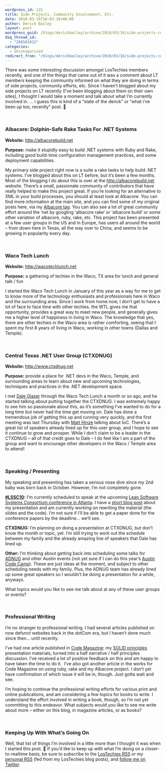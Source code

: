```yaml
---
wordpress_id: 115
title: Side Projects, Community Involvement, Etc.
date: 2010-03-16T16:03:18+00:00
author: Derick Bailey
layout: post
wordpress_guid: /blogs/derickbailey/archive/2010/03/16/side-projects-community-involvement-etc.aspx
dsq_thread_id:
  - "266581012"
categories:
  - Uncategorized
redirect_from: "/blogs/derickbailey/archive/2010/03/16/side-projects-community-involvement-etc.aspx/"
---
```

There was some interesting discussion amongst LosTechies members recently, and one of the things that came out of it was a comment about LT members keeping the community informed on what they are doing in terms of side projects, community efforts, etc. Since I haven’t blogged about my side projects on LT recently (I’ve been blogging about them on their own sites), I thought I would take a moment and talk about what I’m currently involved in. … i guess this is kind of a “state of the derick” or “what i’ve been up too, recently” post. 🙂

&#160;

### Albacore: Dolphin-Safe Rake Tasks For .NET Systems

**Website:** <http://albacorebuild.net>

**Purpose:** make it stupidly easy to build .NET systems with Ruby and Rake, including good build-time configuration management practices, and some deployment capabilities.

My primary side project right now is a suite a rake tasks to help build .NET systems. I’ve blogged about this on LT before, but it’s been a few months. Most of the blogging I do about this is over at the <http://albacorebuild.net> website. There’s a small, passionate community of contributors that have really helped to make this project great. If you’re looking for an alternative to XML in your build processes, you should at least look at Albacore. You can find more information at the main site, and you can find some of my original posts here, via my [Albacore tag](http://www.lostechies.com/blogs/derickbailey/archive/tags/Albacore/default.aspx). You can also see a lot of great community effort around the ‘net by googling ‘albacore rake’ or ‘albacore build’ or some other variation of albacore, ruby, rake, etc. This project has been presented at a few user groups in the US and in Europe, has users all around the world – from down here in Texas, all the way over to China, and seems to be growing in popularity every day.

&#160;

### Waco Tech Lunch

**Website:** <http://wacotechlunch.net>

**Purpose:** a gathering of techies in the Waco, TX area for lunch and general talk / fun

I started the Waco Tech Lunch in January of this year as a way for me to get to know more of the technology enthusiasts and professionals here in Waco and the surrounding area. Since I work from home now, I don’t get to have a lot of face to face time with other techies. the WTL gives me that opportunity, provides a great way to meet new people, and generally gives me a higher level of happiness in living in Waco. The knowledge that yes, there are other techies in the Waco area is rather comforting, seeing that I spent my first 8 years of living in Waco, working in other towns (Dallas and Temple).

&#160;

### Central Texas .NET User Group (CTXDNUG)

**Website:** <http://www.ctxdnug.net>

**Purpose:** provide a place for .NET devs in the Waco, Temple, and surrounding areas to learn about new and upcoming technologies, techniques and practices in the .NET development space.

I met [Dale Glaser](http://twitter.com/dglaser) through the Waco Tech Lunch a month or so ago, and he started talking about putting together the CTXDNUG. I was extremely happy to see him so passionate about this, as it’s something I’ve wanted to do for a long time but never had the time get moving on. Dale has done a tremendous job of getting this up and running very quickly, and the first meeting was last Thursday with [Matt Hinze](http://twitter.com/mhinze) talking about IoC. There’s a great list of speakers already lined up for this user group, and I hope to see it continue to grow and prosper. While I don’t claim to be a leader in the CTXDNUG – all of that credit goes to Dale – I do feel like I am a part of the group and want to encourage other developers in the Waco / Temple area to attend!

&#160;

### Speaking / Presenting

My speaking and presenting has taken a serious nose dive since my 2nd baby was born back in October. However, I’m not completely gone. 

[**#LSSC10**](http://twitter.com/#search?q=%23lssc10)**:** I’m currently scheduled to speak at the upcoming [Lean Software Systems Consortium conference in Atlanta](http://atlanta2010.leanssc.org/). I have a [short blog post](http://www.lostechies.com/blogs/derickbailey/archive/2010/01/20/my-decoupling-workflow-presentation-was-accepted-for-lssc10.aspx) about my presentation and am currently working on rewriting the material (the slides and the code). I’m not sure if I’ll be able to get a paper done for the conference papers by the deadline… we’ll see.

**CTXDNUG:** I’m planning on doing a presentation at CTXDNUG, but don’t know the month or topic, yet. I’m still trying to work out the schedule between my family and the already amazing line of speakers that Dale has lined up.

**Other:** I’m thinking about getting back into scheduling some talks for [ADNUG](http://adnug.org/) and other Austin events (not yet sure if I can do this year’s [Austin Code Camp](http://austin-codecamp-2010.eventbrite.com/)). These are just ideas at the moment, and subject to other scheduling needs with my family. Plus, the ADNUG team has already lined up some great speakers so I wouldn’t be doing a presentation for a while, anyways.

What topics would you like to see me talk about at any of these user groups or events?

&#160;

### Professional Writing

I’m no stranger to professional writing. I had several articles published on now defunct websites back in the dotCom era, but I haven’t done much since then… until recently. 

I’ve had one article published in [Code Magazine](http://www.code-magazine.com/): my [SOLID principles](http://www.code-magazine.com/Article.aspx?quickid=1001061) presentation materials, turned into a half narrative / half principles discussion. I’ve received a lot of positive feedback on this and am happy to have taken the time to do it.&#160; I’ve also got another article in the works for Code Magazine on using ruby, rake and my Albacore project. I don’t yet have confirmation of which issue it will be in, though. Just gotta wait and see. 

I’m hoping to continue the professional writing efforts for various print and online publications, and am considering a few topics for books to write. I understand the effort involved in writing a book, though, so I’m not yet committing to this endeavor. What subjects would you like to see me write about more – either on this blog, in magazine articles, or as books?

&#160;

### Keeping Up With What’s Going On

Well, that list of things I’m involved in a little more than I thought it was when I started this post. 🙂 If you’d like to keep up with what I’m doing on a closer-to-realtime basis, be sure to subscribe to the [LosTechies RSS](http://feeds.feedburner.com/lostechies) or my [personal RSS](http://feeds.feedburner.com/DerickBailey) (fed from my LosTechies blog posts), and [follow me on Twitter](http://twitter.com/derickbailey).